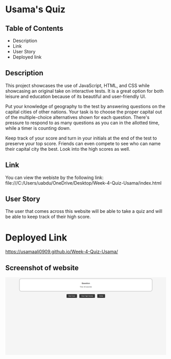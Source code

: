 # Usama's Quiz



## Table of Contents

- Description
- Link
- User Story
- Deployed link


## Description

This project showcases the use of JavaScript, HTML, and CSS while showcasing an original take on interactive tests. It is a great option for both leisure and 
education because of its beautiful and user-friendly UI.

Put your knowledge of geography to the test by answering questions on the capital cities of other nations. Your task is to choose the proper capital out of the 
multiple-choice alternatives shown for each question. There's pressure to respond to as many questions as you can in the allotted time, while a timer is 
counting down.

Keep track of your score and turn in your initials at the end of the test to preserve your top score. Friends can even compete to see who can name their 
capital city the best. Look into the high scores as well.


## Link

You can view the webiste by the following link: 
 file:///C:/Users/uabdu/OneDrive/Desktop/Week-4-Quiz-Usama/index.html


## User Story 

The user that comes across this website will be able to take a quiz and will be able to keep track of their high score.


# Deployed Link

https://usamaali0909.github.io/Week-4-Quiz-Usama/

## Screenshot of website 
![Alt text](image.png)
